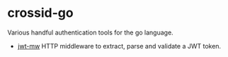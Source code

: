 # crossid-go

Various handful authentication tools for the go language. 

- [jwt-mw](pkg/jwt-mw) HTTP middleware to extract, parse and validate a JWT token.